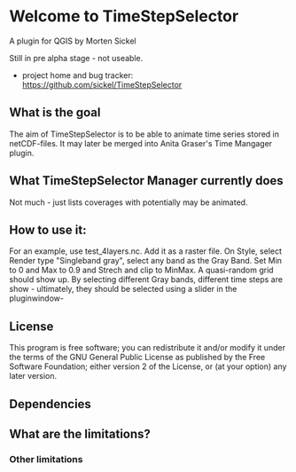 # Welcome to TimeStepSelector

A plugin for QGIS by Morten Sickel

Still in pre alpha stage - not useable.

* project home and bug tracker: https://github.com/sickel/TimeStepSelector

## What is the goal

The aim of TimeStepSelector is to be able to animate time series stored in netCDF-files. It may later 
be merged into Anita Graser's Time Mangager plugin.

## What TimeStepSelector Manager currently does

Not much - just lists coverages with potentially may be animated.

## How to use it:

For an example, use test_4layers.nc. Add it as a raster file. On Style, select Render type "Singleband gray", 
select any band as the Gray Band. Set Min to 0 and Max to 0.9 and Strech and clip to MinMax. A quasi-random grid 
should show up. By selecting different Gray bands, different time steps are show - ultimately, they should be 
selected using a slider in the pluginwindow-

## License

This program is free software; you can redistribute it and/or modify
it under the terms of the GNU General Public License as published by
the Free Software Foundation; either version 2 of the License, or
(at your option) any later version.

## Dependencies


## What are the limitations?


### Other limitations



